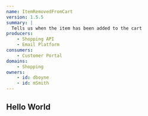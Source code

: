 ```yaml
---
name: ItemRemovedFromCart
version: 1.5.5
summary: |
  Tells us when the item has been added to the cart
producers:
    - Shopping API
    - Email Platform
consumers:
    - Customer Portal
domains:
    - Shopping
owners:
    - id: dboyne
    - id: mSmith
---
```


## Hello World

<EventFlowDiagram />

<Schema />

